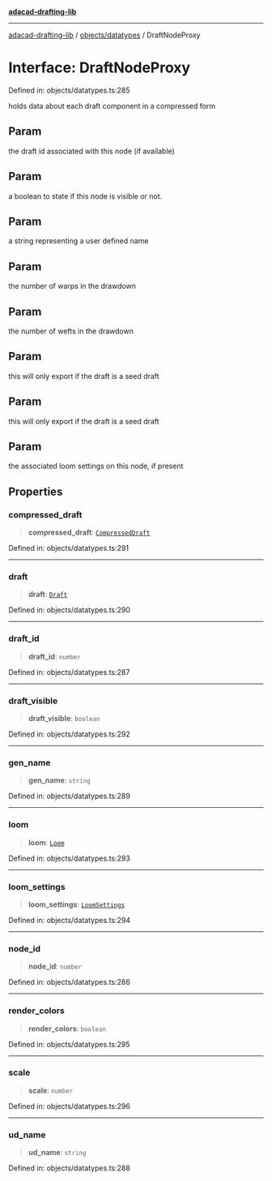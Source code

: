 [**adacad-drafting-lib**](../../../README.md)

***

[adacad-drafting-lib](../../../modules.md) / [objects/datatypes](../README.md) / DraftNodeProxy

# Interface: DraftNodeProxy

Defined in: objects/datatypes.ts:285

holds data about each draft component in a compressed form

## Param

the draft id associated with this node (if available)

## Param

a boolean to state if this node is visible or not.

## Param

a string representing a user defined name

## Param

the number of warps in the drawdown

## Param

the number of wefts in the drawdown

## Param

this will only export if the draft is a seed draft

## Param

this will only export if the draft is a seed draft

## Param

the associated loom settings on this node, if present

## Properties

### compressed\_draft

> **compressed\_draft**: [`CompressedDraft`](CompressedDraft.md)

Defined in: objects/datatypes.ts:291

***

### draft

> **draft**: [`Draft`](Draft.md)

Defined in: objects/datatypes.ts:290

***

### draft\_id

> **draft\_id**: `number`

Defined in: objects/datatypes.ts:287

***

### draft\_visible

> **draft\_visible**: `boolean`

Defined in: objects/datatypes.ts:292

***

### gen\_name

> **gen\_name**: `string`

Defined in: objects/datatypes.ts:289

***

### loom

> **loom**: [`Loom`](../type-aliases/Loom.md)

Defined in: objects/datatypes.ts:293

***

### loom\_settings

> **loom\_settings**: [`LoomSettings`](../type-aliases/LoomSettings.md)

Defined in: objects/datatypes.ts:294

***

### node\_id

> **node\_id**: `number`

Defined in: objects/datatypes.ts:286

***

### render\_colors

> **render\_colors**: `boolean`

Defined in: objects/datatypes.ts:295

***

### scale

> **scale**: `number`

Defined in: objects/datatypes.ts:296

***

### ud\_name

> **ud\_name**: `string`

Defined in: objects/datatypes.ts:288
